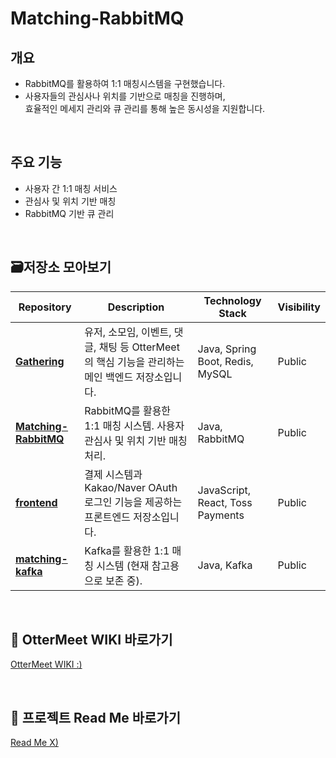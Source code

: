# Matching-RabbitMQ

## 개요 
- RabbitMQ를 활용하여 1:1 매칭시스템을 구현했습니다.
- 사용자들의 관심사나 위치를 기반으로 매칭을 진행하며,<br> 
  효율적인 메세지 관리와 큐 관리를 통해 높은 동시성을 지원합니다.

<br>

## 주요 기능
- 사용자 간 1:1 매칭 서비스
- 관심사 및 위치 기반 매칭
- RabbitMQ 기반 큐 관리

<br>

## 🗃저장소 모아보기

| **Repository**       | **Description**                                                                                     | **Technology Stack**              | **Visibility** |
|-----------------------|-----------------------------------------------------------------------------------------------------|------------------------------------|----------------|
| **[Gathering](https://github.com/Gathering-Project/Gathering)**    | 유저, 소모임, 이벤트, 댓글, 채팅 등 OtterMeet의 핵심 기능을 관리하는 메인 백엔드 저장소입니다.      | Java, Spring Boot, Redis, MySQL   | Public         |
| **[Matching-RabbitMQ](https://github.com/Gathering-Project/Matching-RabbitMQ)** | RabbitMQ를 활용한 1:1 매칭 시스템. 사용자 관심사 및 위치 기반 매칭 처리.                             | Java, RabbitMQ                    | Public         |
| **[frontend](https://github.com/Gathering-Project/frontend)**     | 결제 시스템과 Kakao/Naver OAuth 로그인 기능을 제공하는 프론트엔드 저장소입니다.                       | JavaScript, React, Toss Payments  | Public         |
| **[matching-kafka](https://github.com/Gathering-Project/matching-kafka)** | Kafka를 활용한 1:1 매칭 시스템 (현재 참고용으로 보존 중).   | Java, Kafka | Public

<br>

## 🚀 OtterMeet WIKI 바로가기
[OtterMeet WIKI :)](https://github.com/Gathering-Project/Gathering/wiki)

<br>

## 🚀 프로젝트 Read Me 바로가기
[Read Me X)](https://github.com/Gathering-Project)
